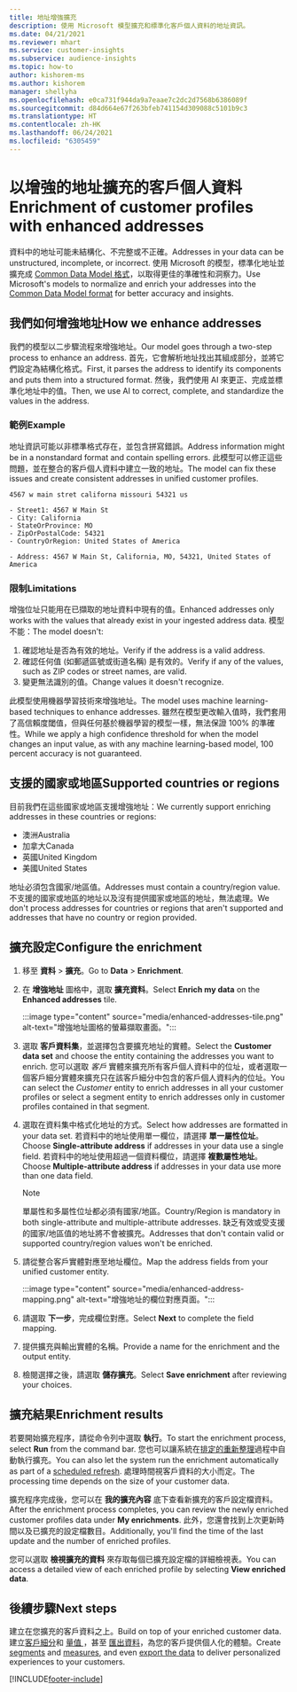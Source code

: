 ```yaml
---
title: 地址增強擴充
description: 使用 Microsoft 模型擴充和標準化客戶個人資料的地址資訊。
ms.date: 04/21/2021
ms.reviewer: mhart
ms.service: customer-insights
ms.subservice: audience-insights
ms.topic: how-to
author: kishorem-ms
ms.author: kishorem
manager: shellyha
ms.openlocfilehash: e0ca731f944da9a7eaae7c2dc2d7568b6386089f
ms.sourcegitcommit: d84d664e67f263bfeb741154d309088c5101b9c3
ms.translationtype: HT
ms.contentlocale: zh-HK
ms.lasthandoff: 06/24/2021
ms.locfileid: "6305459"
---
```

# <a name="enrichment-of-customer-profiles-with-enhanced-addresses"></a><span data-ttu-id="6f4c3-103">以增強的地址擴充的客戶個人資料</span><span class="sxs-lookup"><span data-stu-id="6f4c3-103">Enrichment of customer profiles with enhanced addresses</span></span>

<span data-ttu-id="6f4c3-104">資料中的地址可能未結構化、不完整或不正確。</span><span class="sxs-lookup"><span data-stu-id="6f4c3-104">Addresses in your data can be unstructured, incomplete, or incorrect.</span></span> <span data-ttu-id="6f4c3-105">使用 Microsoft 的模型，標準化地址並擴充成 [Common Data Model 格式](/common-data-model/schema/core/applicationcommon/address)，以取得更佳的準確性和洞察力。</span><span class="sxs-lookup"><span data-stu-id="6f4c3-105">Use Microsoft's models to normalize and enrich your addresses into the [Common Data Model format](/common-data-model/schema/core/applicationcommon/address) for better accuracy and insights.</span></span>

## <a name="how-we-enhance-addresses"></a><span data-ttu-id="6f4c3-106">我們如何增強地址</span><span class="sxs-lookup"><span data-stu-id="6f4c3-106">How we enhance addresses</span></span>

<span data-ttu-id="6f4c3-107">我們的模型以二步驟流程來增強地址。</span><span class="sxs-lookup"><span data-stu-id="6f4c3-107">Our model goes through a two-step process to enhance an address.</span></span> <span data-ttu-id="6f4c3-108">首先，它會解析地址找出其組成部分，並將它們設定為結構化格式。</span><span class="sxs-lookup"><span data-stu-id="6f4c3-108">First, it parses the address to identify its components and puts them into a structured format.</span></span> <span data-ttu-id="6f4c3-109">然後，我們使用 AI 來更正、完成並標準化地址中的值。</span><span class="sxs-lookup"><span data-stu-id="6f4c3-109">Then, we use AI to correct, complete, and standardize the values in the address.</span></span>

### <a name="example"></a><span data-ttu-id="6f4c3-110">範例</span><span class="sxs-lookup"><span data-stu-id="6f4c3-110">Example</span></span>

<span data-ttu-id="6f4c3-111">地址資訊可能以非標準格式存在，並包含拼寫錯誤。</span><span class="sxs-lookup"><span data-stu-id="6f4c3-111">Address information might be in a nonstandard format and contain spelling errors.</span></span> <span data-ttu-id="6f4c3-112">此模型可以修正這些問題，並在整合的客戶個人資料中建立一致的地址。</span><span class="sxs-lookup"><span data-stu-id="6f4c3-112">The model can fix these issues and create consistent addresses in unified customer profiles.</span></span>

```Input
4567 w main stret californa missouri 54321 us
```

```Output
- Street1: 4567 W Main St
- City: California
- StateOrProvince: MO
- ZipOrPostalCode: 54321
- CountryOrRegion: United States of America

- Address: 4567 W Main St, California, MO, 54321, United States of America
```

### <a name="limitations"></a><span data-ttu-id="6f4c3-113">限制</span><span class="sxs-lookup"><span data-stu-id="6f4c3-113">Limitations</span></span>

<span data-ttu-id="6f4c3-114">增強位址只能用在已擷取的地址資料中現有的值。</span><span class="sxs-lookup"><span data-stu-id="6f4c3-114">Enhanced addresses only works with the values that already exist in your ingested address data.</span></span> <span data-ttu-id="6f4c3-115">模型不能：</span><span class="sxs-lookup"><span data-stu-id="6f4c3-115">The model doesn't:</span></span> 

1. <span data-ttu-id="6f4c3-116">確認地址是否為有效的地址。</span><span class="sxs-lookup"><span data-stu-id="6f4c3-116">Verify if the address is a valid address.</span></span>
2. <span data-ttu-id="6f4c3-117">確認任何值 (如郵遞區號或街道名稱) 是有效的。</span><span class="sxs-lookup"><span data-stu-id="6f4c3-117">Verify if any of the values, such as ZIP codes or street names, are valid.</span></span>
3. <span data-ttu-id="6f4c3-118">變更無法識別的值。</span><span class="sxs-lookup"><span data-stu-id="6f4c3-118">Change values it doesn't recognize.</span></span>

<span data-ttu-id="6f4c3-119">此模型使用機器學習技術來增強地址。</span><span class="sxs-lookup"><span data-stu-id="6f4c3-119">The model uses machine learning-based techniques to enhance addresses.</span></span> <span data-ttu-id="6f4c3-120">雖然在模型更改輸入值時，我們套用了高信賴度閾值，但與任何基於機器學習的模型一樣，無法保證 100% 的準確性。</span><span class="sxs-lookup"><span data-stu-id="6f4c3-120">While we apply a high confidence threshold for when the model changes an input value, as with any machine learning-based model, 100 percent accuracy is not guaranteed.</span></span>

## <a name="supported-countries-or-regions"></a><span data-ttu-id="6f4c3-121">支援的國家或地區</span><span class="sxs-lookup"><span data-stu-id="6f4c3-121">Supported countries or regions</span></span>

<span data-ttu-id="6f4c3-122">目前我們在這些國家或地區支援增強地址：</span><span class="sxs-lookup"><span data-stu-id="6f4c3-122">We currently support enriching addresses in these countries or regions:</span></span> 

- <span data-ttu-id="6f4c3-123">澳洲</span><span class="sxs-lookup"><span data-stu-id="6f4c3-123">Australia</span></span>
- <span data-ttu-id="6f4c3-124">加拿大</span><span class="sxs-lookup"><span data-stu-id="6f4c3-124">Canada</span></span>
- <span data-ttu-id="6f4c3-125">英國</span><span class="sxs-lookup"><span data-stu-id="6f4c3-125">United Kingdom</span></span>
- <span data-ttu-id="6f4c3-126">美國</span><span class="sxs-lookup"><span data-stu-id="6f4c3-126">United States</span></span>

<span data-ttu-id="6f4c3-127">地址必須包含國家/地區值。</span><span class="sxs-lookup"><span data-stu-id="6f4c3-127">Addresses must contain a country/region value.</span></span> <span data-ttu-id="6f4c3-128">不支援的國家或地區的地址以及沒有提供國家或地區的地址，無法處理。</span><span class="sxs-lookup"><span data-stu-id="6f4c3-128">We don't process addresses for countries or regions that aren't supported and addresses that have no country or region provided.</span></span>

## <a name="configure-the-enrichment"></a><span data-ttu-id="6f4c3-129">擴充設定</span><span class="sxs-lookup"><span data-stu-id="6f4c3-129">Configure the enrichment</span></span>

1. <span data-ttu-id="6f4c3-130">移至 **資料** > **擴充**。</span><span class="sxs-lookup"><span data-stu-id="6f4c3-130">Go to **Data** > **Enrichment**.</span></span>

1. <span data-ttu-id="6f4c3-131">在 **增強地址** 圖格中，選取 **擴充資料**。</span><span class="sxs-lookup"><span data-stu-id="6f4c3-131">Select **Enrich my data** on the **Enhanced addresses** tile.</span></span>

   :::image type="content" source="media/enhanced-addresses-tile.png" alt-text="增強地址圖格的螢幕擷取畫面。":::

1. <span data-ttu-id="6f4c3-133">選取 **客戶資料集**，並選擇包含要擴充地址的實體。</span><span class="sxs-lookup"><span data-stu-id="6f4c3-133">Select the **Customer data set** and choose the entity containing the addresses you want to enrich.</span></span> <span data-ttu-id="6f4c3-134">您可以選取 *客戶* 實體來擴充所有客戶個人資料中的位址，或者選取一個客戶細分實體來擴充只在該客戶細分中包含的客戶個人資料內的位址。</span><span class="sxs-lookup"><span data-stu-id="6f4c3-134">You can select the *Customer* entity to enrich addresses in all your customer profiles or select a segment entity to enrich addresses only in customer profiles contained in that segment.</span></span>

1. <span data-ttu-id="6f4c3-135">選取在資料集中格式化地址的方式。</span><span class="sxs-lookup"><span data-stu-id="6f4c3-135">Select how addresses are formatted in your data set.</span></span> <span data-ttu-id="6f4c3-136">若資料中的地址使用單一欄位，請選擇 **單一屬性位址**。</span><span class="sxs-lookup"><span data-stu-id="6f4c3-136">Choose **Single-attribute address** if addresses in your data use a single field.</span></span> <span data-ttu-id="6f4c3-137">若資料中的地址使用超過一個資料欄位，請選擇 **複數屬性地址**。</span><span class="sxs-lookup"><span data-stu-id="6f4c3-137">Choose **Multiple-attribute address** if addresses in your data use more than one data field.</span></span>

   > [!NOTE]
   > <span data-ttu-id="6f4c3-138">單屬性和多屬性位址都必須有國家/地區。</span><span class="sxs-lookup"><span data-stu-id="6f4c3-138">Country/Region is mandatory in both single-attribute and multiple-attribute addresses.</span></span> <span data-ttu-id="6f4c3-139">缺乏有效或受支援的國家/地區值的地址將不會被擴充。</span><span class="sxs-lookup"><span data-stu-id="6f4c3-139">Addresses that don't contain valid or supported country/region values won't be enriched.</span></span>

1.  <span data-ttu-id="6f4c3-140">請從整合客戶實體對應至地址欄位。</span><span class="sxs-lookup"><span data-stu-id="6f4c3-140">Map the address fields from your unified customer entity.</span></span>

    :::image type="content" source="media/enhanced-address-mapping.png" alt-text="增強地址的欄位對應頁面。":::

1. <span data-ttu-id="6f4c3-142">請選取 **下一步**，完成欄位對應。</span><span class="sxs-lookup"><span data-stu-id="6f4c3-142">Select **Next** to complete the field mapping.</span></span>

1. <span data-ttu-id="6f4c3-143">提供擴充與輸出實體的名稱。</span><span class="sxs-lookup"><span data-stu-id="6f4c3-143">Provide a name for the enrichment and the output entity.</span></span>

1. <span data-ttu-id="6f4c3-144">檢閱選擇之後，請選取 **儲存擴充**。</span><span class="sxs-lookup"><span data-stu-id="6f4c3-144">Select **Save enrichment** after reviewing your choices.</span></span>

## <a name="enrichment-results"></a><span data-ttu-id="6f4c3-145">擴充結果</span><span class="sxs-lookup"><span data-stu-id="6f4c3-145">Enrichment results</span></span>

<span data-ttu-id="6f4c3-146">若要開始擴充程序，請從命令列中選取 **執行**。</span><span class="sxs-lookup"><span data-stu-id="6f4c3-146">To start the enrichment process, select **Run** from the command bar.</span></span> <span data-ttu-id="6f4c3-147">您也可以讓系統在[排定的重新整理](system.md#schedule-tab)過程中自動執行擴充。</span><span class="sxs-lookup"><span data-stu-id="6f4c3-147">You can also let the system run the enrichment automatically as part of a [scheduled refresh](system.md#schedule-tab).</span></span> <span data-ttu-id="6f4c3-148">處理時間視客戶資料的大小而定。</span><span class="sxs-lookup"><span data-stu-id="6f4c3-148">The processing time depends on the size of your customer data.</span></span>

<span data-ttu-id="6f4c3-149">擴充程序完成後，您可以在 **我的擴充內容** 底下查看新擴充的客戶設定檔資料。</span><span class="sxs-lookup"><span data-stu-id="6f4c3-149">After the enrichment process completes, you can review the newly enriched customer profiles data under **My enrichments**.</span></span> <span data-ttu-id="6f4c3-150">此外，您還會找到上次更新時間以及已擴充的設定檔數目。</span><span class="sxs-lookup"><span data-stu-id="6f4c3-150">Additionally, you'll find the time of the last update and the number of enriched profiles.</span></span>

<span data-ttu-id="6f4c3-151">您可以選取 **檢視擴充的資料** 來存取每個已擴充設定檔的詳細檢視表。</span><span class="sxs-lookup"><span data-stu-id="6f4c3-151">You can access a detailed view of each enriched profile by selecting **View enriched data**.</span></span>

## <a name="next-steps"></a><span data-ttu-id="6f4c3-152">後續步驟</span><span class="sxs-lookup"><span data-stu-id="6f4c3-152">Next steps</span></span>

<span data-ttu-id="6f4c3-153">建立在您擴充的客戶資料之上。</span><span class="sxs-lookup"><span data-stu-id="6f4c3-153">Build on top of your enriched customer data.</span></span> <span data-ttu-id="6f4c3-154">建立[客戶細分](segments.md)和 [量值 ](measures.md)，甚至 [匯出資料](export-destinations.md)，為您的客戶提供個人化的體驗。</span><span class="sxs-lookup"><span data-stu-id="6f4c3-154">Create [segments](segments.md) and [measures](measures.md), and even [export the data](export-destinations.md) to deliver personalized experiences to your customers.</span></span>

[!INCLUDE[footer-include](../includes/footer-banner.md)]

